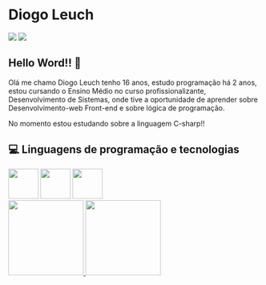 # Diogo Leuch

<a herf="https://mail.google.com/mail/u/0/#inbox?compose=CllgCJqbQsbrFnCQvrxsTGlrzLZVKHjQpjGmwhzCGqvccvZgTCDRCpqzBJjBbcFvpJGjKsDGMbB">
          <img src="https://img.shields.io/badge/Gmail-D14836?style=for-the-badge&logo=gmail&logoColor=white"/>
</a>
<a herf="https://www.linkedin.com/in/diogo-leuch-leuch-8111412b0/">
          <img src="https://img.shields.io/badge/LinkedIn-0077B5?style=for-the-badge&logo=linkedin&logoColor=white">
</a>

## Hello Word!! :wave:


Olá me chamo Diogo Leuch tenho 16 anos, estudo programação há 2 anos, estou cursando o Ensino Médio no curso profissionalizante, Desenvolvimento de Sistemas, onde tive a oportunidade de aprender sobre Desenvolvimento-web Front-end e sobre lógica de programação.

No momento estou estudando sobre a linguagem C-sharp!! 

##  :computer: Linguagens de programação e tecnologias 

<img src="https://cdn.jsdelivr.net/gh/devicons/devicon/icons/html5/html5-original.svg" width="60" higth="60"/> 
<img src="https://cdn.jsdelivr.net/gh/devicons/devicon/icons/css3/css3-original.svg" width="60" higth="60"/>   
<img src="https://cdn.jsdelivr.net/gh/devicons/devicon/icons/csharp/csharp-original.svg" width="60" higth="60"/>
          
<div>
<a href="https://github.com/LeuchDiogo">
<img height="150em" src="https://github-readme-stats.vercel.app/api/top-langs/?username=LeuchDiogo&layout=compact&langs_count=7&theme=dracula"/>
<img height="150em" src="https://github-readme-stats.vercel.app/api?username=LeuchDiogo&show_icons=true&theme=dracula&include_all_commits=true&count_private=true"/>
</div>
